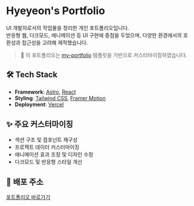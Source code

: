 # Hyeyeon's Portfolio

UI 개발자로서의 작업물을 정리한 개인 포트폴리오입니다.  
반응형 웹, 다크모드, 애니메이션 등 UI 구현에 중점을 두었으며, 다양한 환경에서의 호환성과 접근성을 고려해 제작했습니다.

> 📌 이 포트폴리오는 [my-portfolio](https://github.com/rishikesh2003/my-portfolio.git) 템플릿을 기반으로 커스터마이징하였습니다.

## 🛠️ Tech Stack

- **Framework**: [Astro](https://astro.build/), [React](https://reactjs.org/)
- **Styling**: [Tailwind CSS](https://tailwindcss.com/), [Framer Motion](https://www.framer.com/motion/)
- **Deployment**: [Vercel](https://vercel.com/)

## ✨ 주요 커스터마이징

- 섹션 구조 및 컴포넌트 재구성
- 프로젝트 데이터 커스터마이징
- 애니메이션 효과 조정 및 디자인 수정
- 다크모드 및 반응형 스타일 개선

## 🔗 배포 주소

[포트폴리오 바로가기](https://hykelly7721.vercel.app)


